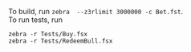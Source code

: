 
To build, run `zebra  --z3rlimit 3000000 -c Bet.fst`.  
To run tests, run
```
zebra -r Tests/Buy.fsx
zebra -r Tests/RedeemBull.fsx
```
